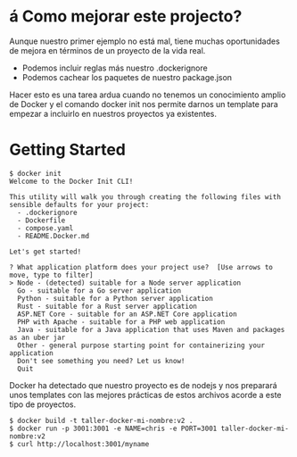 # á Como mejorar este projecto?

Aunque nuestro primer ejemplo no está mal, tiene muchas oportunidades de mejora en términos de un proyecto de la vida real.

- Podemos incluir reglas más nuestro .dockerignore
- Podemos cachear los paquetes de nuestro package.json

Hacer esto es una tarea ardua cuando no tenemos un conocimiento amplio de Docker y el comando docker init nos permite darnos un template para empezar a incluirlo en nuestros proyectos ya existentes.

# Getting Started

```
$ docker init
Welcome to the Docker Init CLI!

This utility will walk you through creating the following files with sensible defaults for your project:
  - .dockerignore
  - Dockerfile
  - compose.yaml
  - README.Docker.md

Let's get started!

? What application platform does your project use?  [Use arrows to move, type to filter]
> Node - (detected) suitable for a Node server application
  Go - suitable for a Go server application
  Python - suitable for a Python server application
  Rust - suitable for a Rust server application
  ASP.NET Core - suitable for an ASP.NET Core application
  PHP with Apache - suitable for a PHP web application
  Java - suitable for a Java application that uses Maven and packages as an uber jar
  Other - general purpose starting point for containerizing your application
  Don't see something you need? Let us know!
  Quit
```

Docker ha detectado que nuestro proyecto es de nodejs y nos preparará unos templates con las mejores prácticas de estos archivos acorde a este tipo de proyectos.

```
$ docker build -t taller-docker-mi-nombre:v2 .
$ docker run -p 3001:3001 -e NAME=chris -e PORT=3001 taller-docker-mi-nombre:v2
$ curl http://localhost:3001/myname
```
